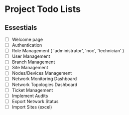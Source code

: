 # Project Todo Lists

## Essestials

- [ ] Welcome page
- [ ] Authentication
- [ ] Role Management ( 'administrator', 'noc', 'technician' )
- [ ] User Management
- [ ] Branch Management
- [ ] Site Management
- [ ] Nodes/Devices Management
- [ ] Network Monitoring Dashboard
- [ ] Network Topologies Dashboard
- [ ] Ticket Management
- [ ] Implement Audits
- [ ] Export Network Status
- [ ] Import Sites (excel)
